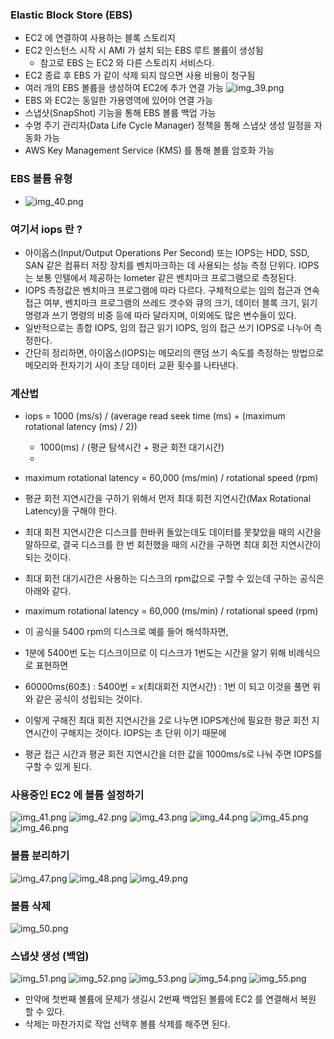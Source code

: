 ### Elastic Block Store (EBS)

- EC2 에 연결하여 사용하는 블록 스토리지
- EC2 인스턴스 시작 시 AMI 가 설치 되는 EBS 루트 볼륨이 생성됨
    - 참고로 EBS 는 EC2 와 다른 스토리지 서비스다.
- EC2 종료 후 EBS 가 같이 삭제 되지 않으면 사용 비용이 청구됨
- 여러 개의 EBS 볼륨을 생성하여 EC2에 추가 연결 가능
![img_39.png](img_39.png)
- EBS 와 EC2는 동일한 가용영역에 있어야 연결 가능
- 스냅샷(SnapShot) 기능을 통해 EBS 볼륨 백업 가능
- 수명 주기 관리자(Data Life Cycle Manager) 정책을 통해 스냅샷 생성 일정을 자동화 가능
- AWS Key Management Service (KMS) 를 통해 볼륨 암호화 가능

### EBS 볼륨 유형
- ![img_40.png](img_40.png)

### 여기서 iops 란 ? 
- 아이옵스(Input/Output Operations Per Second) 또는 IOPS는 HDD, SSD, SAN 같은 컴퓨터 저장 장치를 벤치마크하는 데 사용되는 성능 측정 단위다. IOPS는 보통 인텔에서 제공하는 Iometer 같은 벤치마크 프로그램으로 측정된다.
- IOPS 측정값은 벤치마크 프로그램에 따라 다르다. 구체적으로는 임의 접근과 연속 접근 여부, 벤치마크 프로그램의 쓰레드 갯수와 큐의 크기, 데이터 블록 크기, 읽기 명령과 쓰기 명령의 비중 등에 따라 달라지며, 이외에도 많은 변수들이 있다.
- 일반적으로는 종합 IOPS, 임의 접근 읽기 IOPS, 임의 접근 쓰기 IOPS로 나누어 측정한다.
- 간단히 정리하면, 아이옵스(IOPS)는 메모리의 랜덤 쓰기 속도를 측정하는 방법으로 메모리와 전자기기 사이 초당 데이터 교환 횟수를 나타낸다.

### 계산법
- iops = 1000 (ms/s) / (average read seek time (ms) + (maximum rotational latency (ms) / 2))
  - 1000(ms) / (평균 탐색시간 + 평균 회전 대기시간)
  - 
- maximum rotational latency = 60,000 (ms/min) / rotational speed (rpm)

- 평균 회전 지연시간을 구하기 위해서 먼저 최대 회전 지연시간(Max Rotational Latency)을 구해야 한다.
- 최대 회전 지연시간은 디스크를 한바퀴 돌았는데도 데이터를 못찾았을 때의 시간을 말하므로, 결국 디스크를 한 번 회전했을 때의 시간을 구하면 최대 회전 지연시간이 되는 것이다.
- 최대 회전 대기시간은 사용하는 디스크의 rpm값으로 구할 수 있는데 구하는 공식은 아래와 같다.
- maximum rotational latency = 60,000 (ms/min) / rotational speed (rpm)
- 이 공식을 5400 rpm의 디스크로 예를 들어 해석하자면,
- 1분에 5400번 도는 디스크이므로 이 디스크가 1번도는 시간을 알기 위해 비례식으로 표현하면
- 60000ms(60초) : 5400번 = x(최대회전 지연시간) : 1번
이 되고 이것을 풀면 위와 같은 공식이 성립되는 것이다.
- 이렇게 구해진 최대 회전 지연시간을 2로 나누면 IOPS계산에 필요한 평균 회전 지연시간이 구해지는 것이다.
IOPS는 초 단위 이기 때문에
- 평균 접근 시간과 평균 회전 지연시간을 더한 값을 1000ms/s로 나눠 주면 IOPS를 구할 수 있게 된다.
### 사용중인 EC2 에 볼륨 설정하기
![img_41.png](img_41.png)
![img_42.png](img_42.png)
![img_43.png](img_43.png)
![img_44.png](img_44.png)
![img_45.png](img_45.png)
![img_46.png](img_46.png)

### 볼륨 분리하기
![img_47.png](img_47.png)
![img_48.png](img_48.png)
![img_49.png](img_49.png)

### 볼륨 삭제
![img_50.png](img_50.png)

### 스냅샷 생성 (백업)
![img_51.png](img_51.png)
![img_52.png](img_52.png)
![img_53.png](img_53.png)
![img_54.png](img_54.png)
![img_55.png](img_55.png)
- 만약에 첫번째 볼륨에 문제가 생길시 2번째 백업된 볼륨에 EC2 를 연결해서 복원 할 수 있다.
- 삭제는 마찬가지로 작업 선택후 볼륨 삭제를 해주면 된다.